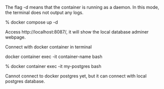 The flag -d means that the container is running as a daemon. In this mode, the terminal does not output any logs.

% docker compose up -d

Access http://localhost:8087/, it will show the local database adminer webpage.

Connect with docker container in terminal

docker container exec -it container-name bash

% docker container exec -it my-postgres bash

Cannot connect to docker postgres yet, but it can connect with local postgres database.
